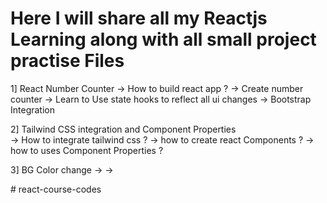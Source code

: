 # Here I will share all my Reactjs Learning along with all small project practise Files
1] React Number Counter
  -> How to build react app ?
  -> Create number counter
  -> Learn to Use state hooks to reflect all ui changes 
  -> Bootstrap Integration 


2] Tailwind CSS integration and Component Properties  
  -> How to integrate tailwind css ?
  -> how to create react Components ?
  -> how to uses Component Properties ?

3] BG Color change
  ->
  ->

#   r e a c t - c o u r s e - c o d e s  
 